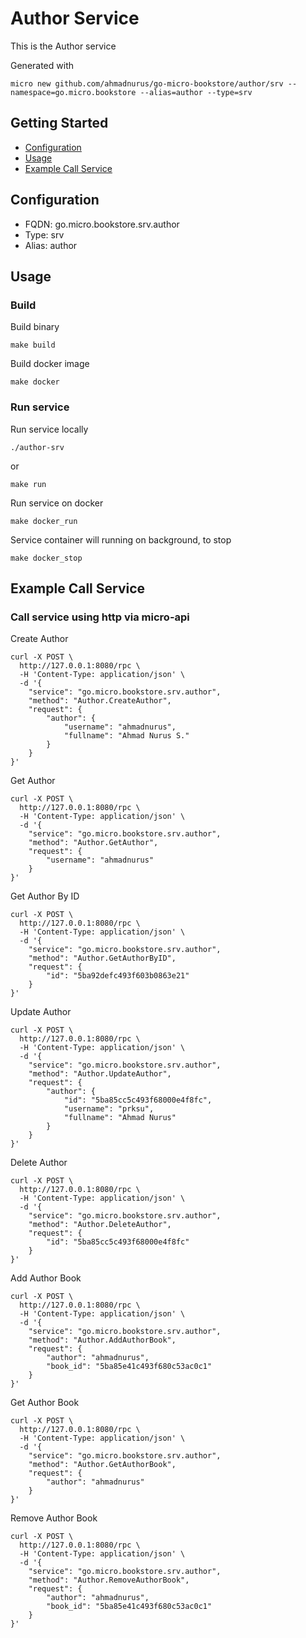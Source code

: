 # Author Service

This is the Author service

Generated with

```
micro new github.com/ahmadnurus/go-micro-bookstore/author/srv --namespace=go.micro.bookstore --alias=author --type=srv
```

## Getting Started

- [Configuration](#configuration)
- [Usage](#usage)
- [Example Call Service](#example-call-service)

## Configuration

- FQDN: go.micro.bookstore.srv.author
- Type: srv
- Alias: author

## Usage

### Build

Build binary

```
make build
```

Build docker image

```
make docker
```

### Run service

Run service locally

```
./author-srv
```

or

```
make run
```

Run service on docker

```
make docker_run
```

Service container will running on background, to stop

```
make docker_stop
```

## Example Call Service

### Call service using http via micro-api

Create Author

```
curl -X POST \
  http://127.0.0.1:8080/rpc \
  -H 'Content-Type: application/json' \
  -d '{
	"service": "go.micro.bookstore.srv.author",
	"method": "Author.CreateAuthor",
	"request": {
	    "author": {
	        "username": "ahmadnurus",
	        "fullname": "Ahmad Nurus S."
	    }
	}
}'
```

Get Author

```
curl -X POST \
  http://127.0.0.1:8080/rpc \
  -H 'Content-Type: application/json' \
  -d '{
	"service": "go.micro.bookstore.srv.author",
	"method": "Author.GetAuthor",
	"request": {
		"username": "ahmadnurus"
	}
}'
```

Get Author By ID

```
curl -X POST \
  http://127.0.0.1:8080/rpc \
  -H 'Content-Type: application/json' \
  -d '{
	"service": "go.micro.bookstore.srv.author",
	"method": "Author.GetAuthorByID",
	"request": {
		"id": "5ba92defc493f603b0863e21"
	}
}'
```

Update Author

```
curl -X POST \
  http://127.0.0.1:8080/rpc \
  -H 'Content-Type: application/json' \
  -d '{
	"service": "go.micro.bookstore.srv.author",
	"method": "Author.UpdateAuthor",
	"request": {
		"author": {
			"id": "5ba85cc5c493f68000e4f8fc",
			"username": "prksu",
			"fullname": "Ahmad Nurus"
		}
	}
}'
```

Delete Author

```
curl -X POST \
  http://127.0.0.1:8080/rpc \
  -H 'Content-Type: application/json' \
  -d '{
	"service": "go.micro.bookstore.srv.author",
	"method": "Author.DeleteAuthor",
	"request": {
		"id": "5ba85cc5c493f68000e4f8fc"
	}
}'
```

Add Author Book

```
curl -X POST \
  http://127.0.0.1:8080/rpc \
  -H 'Content-Type: application/json' \
  -d '{
	"service": "go.micro.bookstore.srv.author",
	"method": "Author.AddAuthorBook",
	"request": {
		"author": "ahmadnurus",
		"book_id": "5ba85e41c493f680c53ac0c1"
	}
}'
```

Get Author Book

```
curl -X POST \
  http://127.0.0.1:8080/rpc \
  -H 'Content-Type: application/json' \
  -d '{
	"service": "go.micro.bookstore.srv.author",
	"method": "Author.GetAuthorBook",
	"request": {
		"author": "ahmadnurus"
	}
}'
```

Remove Author Book

```
curl -X POST \
  http://127.0.0.1:8080/rpc \
  -H 'Content-Type: application/json' \
  -d '{
	"service": "go.micro.bookstore.srv.author",
	"method": "Author.RemoveAuthorBook",
	"request": {
		"author": "ahmadnurus",
		"book_id": "5ba85e41c493f680c53ac0c1"
	}
}'
```